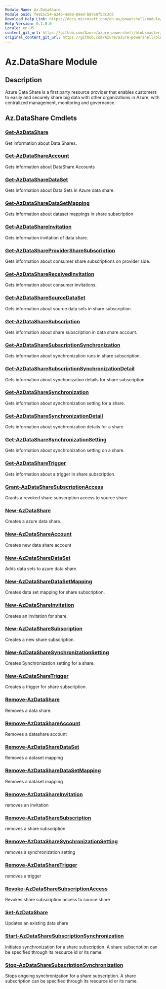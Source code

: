 ```yaml
---
Module Name: Az.DataShare
Module Guid: fe925c54-a246-4a80-89ed-b8768f5dc3cd
Download Help Link: https://docs.microsoft.com/en-us/powershell/module/az.datashare
Help Version: 0.1.0.0
Locale: en-US
content_git_url: https://github.com/Azure/azure-powershell/blob/master/src/DataShare/DataShare/help/Az.DataShare.md
original_content_git_url: https://github.com/Azure/azure-powershell/blob/master/src/DataShare/DataShare/help/Az.DataShare.md
---
```


# Az.DataShare Module
## Description
Azure Data Share is a first party resource provider that enables customers to easily and securely share big data with other organizations in Azure, with centralized management, monitoring and governance.

## Az.DataShare Cmdlets
### [Get-AzDataShare](Get-AzDataShare.md)
Get information about Data Shares.

### [Get-AzDataShareAccount](Get-AzDataShareAccount.md)
Gets information about DataShare Accounts

### [Get-AzDataShareDataSet](Get-AzDataShareDataSet.md)
Gets information about Data Sets in Azure data share.

### [Get-AzDataShareDataSetMapping](Get-AzDataShareDataSetMapping.md)
Gets information about dataset mappings in share subscription

### [Get-AzDataShareInvitation](Get-AzDataShareInvitation.md)
Gets information invitation of data share.

### [Get-AzDataShareProviderShareSubscription](Get-AzDataShareProviderShareSubscription.md)
Gets information about consumer share subscriptions on provider side.

### [Get-AzDataShareReceivedInvitation](Get-AzDataShareReceivedInvitation.md)
Gets information about consumer invitations.

### [Get-AzDataShareSourceDataSet](Get-AzDataShareSourceDataSet.md)
Gets information about source data sets in share subscription.

### [Get-AzDataShareSubscription](Get-AzDataShareSubscription.md)
Gets information about share subscription in data share account.

### [Get-AzDataShareSubscriptionSynchronization](Get-AzDataShareSubscriptionSynchronization.md)
Gets information about synchronization runs in share subscription.

### [Get-AzDataShareSubscriptionSynchronizationDetail](Get-AzDataShareSubscriptionSynchronizationDetail.md)
Gets information about synchonization details for share subscription.

### [Get-AzDataShareSynchronization](Get-AzDataShareSynchronization.md)
Gets information about synchronization setting for a share.

### [Get-AzDataShareSynchronizationDetail](Get-AzDataShareSynchronizationDetail.md)
Gets information about synchronization details for a share.

### [Get-AzDataShareSynchronizationSetting](Get-AzDataShareSynchronizationSetting.md)
Gets information about synchronization setting on a share.

### [Get-AzDataShareTrigger](Get-AzDataShareTrigger.md)
Gets information about a trigger in share subscription.

### [Grant-AzDataShareSubscriptionAccess](Grant-AzDataShareSubscriptionAccess.md)
Grants a revoked share subscription access to source share

### [New-AzDataShare](New-AzDataShare.md)
Creates a azure data share.

### [New-AzDataShareAccount](New-AzDataShareAccount.md)
Creates new data share account

### [New-AzDataShareDataSet](New-AzDataShareDataSet.md)
Adds data sets to azure data share.

### [New-AzDataShareDataSetMapping](New-AzDataShareDataSetMapping.md)
Creates data set mapping for share subscription.

### [New-AzDataShareInvitation](New-AzDataShareInvitation.md)
Creates an invitation for share.

### [New-AzDataShareSubscription](New-AzDataShareSubscription.md)
Creates a new share subscription.

### [New-AzDataShareSynchronizationSetting](New-AzDataShareSynchronizationSetting.md)
Creates Synchronization setting for a share.

### [New-AzDataShareTrigger](New-AzDataShareTrigger.md)
Creates a trigger for share subscription.

### [Remove-AzDataShare](Remove-AzDataShare.md)
Removes a data share.

### [Remove-AzDataShareAccount](Remove-AzDataShareAccount.md)
Removes a datashare account

### [Remove-AzDataShareDataSet](Remove-AzDataShareDataSet.md)
Removes a dataset mapping

### [Remove-AzDataShareDataSetMapping](Remove-AzDataShareDataSetMapping.md)
Removes a dataset mapping

### [Remove-AzDataShareInvitation](Remove-AzDataShareInvitation.md)
removes an invitation

### [Remove-AzDataShareSubscription](Remove-AzDataShareSubscription.md)
removes a share subscription

### [Remove-AzDataShareSynchronizationSetting](Remove-AzDataShareSynchronizationSetting.md)
removes a synchronization setting

### [Remove-AzDataShareTrigger](Remove-AzDataShareTrigger.md)
removes a trigger

### [Revoke-AzDataShareSubscriptionAccess](Revoke-AzDataShareSubscriptionAccess.md)
Revokes share subscription access to source share

### [Set-AzDataShare](Set-AzDataShare.md)
Updates an existing data share

### [Start-AzDataShareSubscriptionSynchronization](Start-AzDataShareSubscriptionSynchronization.md)
Initiates synchronization for a share subscription. A share subscription can be specified through its resource id or its name.

### [Stop-AzDataShareSubscriptionSynchronization](Stop-AzDataShareSubscriptionSynchronization.md)
Stops ongoing synchronization for a share subscription. A share subscription can be specified through its resource id or its name.

